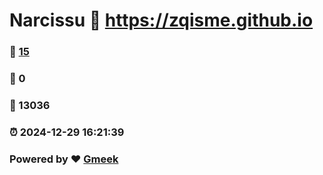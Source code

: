 # Narcissu :link: https://zqisme.github.io 
### :page_facing_up: [15](https://zqisme.github.io/tag.html) 
### :speech_balloon: 0 
### :hibiscus: 13036 
### :alarm_clock: 2024-12-29 16:21:39 
### Powered by :heart: [Gmeek](https://github.com/Meekdai/Gmeek)
